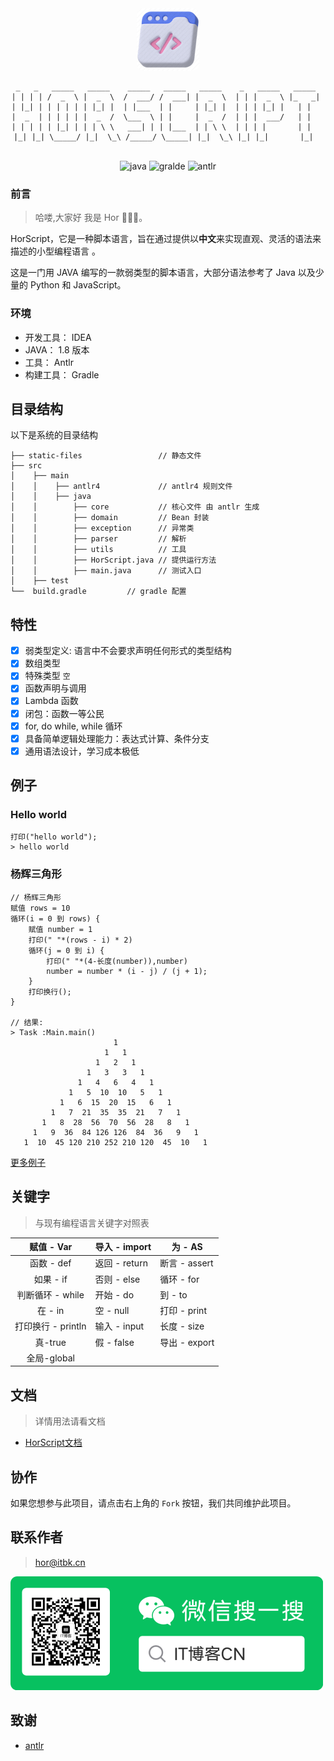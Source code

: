 <div align="center"> 
  <a href="#">
    <img style="border-radius: 10px;width:100px" alt="Logo" src="./static-files/logo.png">
  </a>

```
 _   _   _____   _____    _____   _____   _____    _   _____   _____  
| | | | /  _  \ |  _  \  /  ___/ /  ___| |  _  \  | | |  _  \ |_   _| 
| |_| | | | | | | |_| |  | |___  | |     | |_| |  | | | |_| |   | |   
|  _  | | | | | |  _  /  \___  \ | |     |  _  /  | | |  ___/   | |   
| | | | | |_| | | | \ \   ___| | | |___  | | \ \  | | | |       | |   
|_| |_| \_____/ |_|  \_\ /_____/ \_____| |_|  \_\ |_| |_|       |_|  
 　　　　
```

<p>
    <img src="https://img.shields.io/badge/-Java-D08031?logo=JAVA&logoColor=white" alt="java" />
    <img src="https://img.shields.io/badge/-gralde-green"  alt="gralde"/>
    <img src="https://img.shields.io/badge/-antlr-red?logo=antlr&logoColor=white"  alt="antlr"/>
</p>
</div>

### 前言

> 哈喽,大家好 我是 Hor 👨🏻‍💻。


HorScript，它是一种脚本语言，旨在通过提供以**中文**来实现直观、灵活的语法来描述的小型编程语言 。

这是一门用 JAVA 编写的一款弱类型的脚本语言，大部分语法参考了 Java 以及少量的 Python 和 JavaScript。

### 环境

- 开发工具： IDEA
- JAVA： 1.8 版本
- 工具： Antlr
- 构建工具： Gradle

## 目录结构

以下是系统的目录结构

```
├── static-files                 // 静态文件
├── src
│    ├── main                    
│    │    ├── antlr4             // antlr4 规则文件
│    │    ├── java               
│    │        ├── core           // 核心文件 由 antlr 生成
│    │        ├── domain         // Bean 封装
│    │        ├── exception      // 异常类
│    │        ├── parser         // 解析
│    │        ├── utils          // 工具
│    │        ├── HorScript.java // 提供运行方法
│    │        ├── main.java      // 测试入口
│    ├── test             
└──  build.gradle         // gradle 配置
```

## 特性

- [x] 弱类型定义: 语言中不会要求声明任何形式的类型结构
- [x] 数组类型
- [x] 特殊类型 `空`
- [x] 函数声明与调用
- [x] Lambda 函数
- [x] 闭包：函数一等公民
- [x] for, do while, while 循环
- [x] 具备简单逻辑处理能力：表达式计算、条件分支
- [x] 通用语法设计，学习成本极低

## 例子

### Hello world

```
打印("hello world");
> hello world
```


### 杨辉三角形
```
// 杨辉三角形
赋值 rows = 10
循环(i = 0 到 rows) {
    赋值 number = 1
    打印(" "*(rows - i) * 2)
    循环(j = 0 到 i) {
        打印(" "*(4-长度(number)),number)
        number = number * (i - j) / (j + 1);
    }
    打印换行();
}

// 结果:
> Task :Main.main()
                       1
                     1   1
                   1   2   1
                 1   3   3   1
               1   4   6   4   1
             1   5  10  10   5   1
           1   6  15  20  15   6   1
         1   7  21  35  35  21   7   1
       1   8  28  56  70  56  28   8   1
     1   9  36  84 126 126  84  36   9   1
   1  10  45 120 210 252 210 120  45  10   1
```

> 
[更多例子](https://github.com/Hor-CN/HorScript/tree/main/src/main/resources)

## 关键字
> 与现有编程语言关键字对照表

|    赋值 - Var    | 导入 - import | 为 - AS      |
|:--------------:|-------------|-------------|
|    函数 - def    | 返回 - return | 断言 - assert |
|    如果 - if     | 否则 - else   | 循环 - for    |
|  判断循环 - while  | 开始 - do     | 到 - to      |
|     在 - in     | 空 - null    | 打印 - print  |
| 打印换行 - println | 输入 - input  | 长度 - size   |
|     真-true     | 假 - false   | 导出 - export |
|   全局-global    |||


## 文档

> 详情用法请看文档

- [HorScript文档](https://github.com/Hor-CN/HorScript/wiki)


## 协作
如果您想参与此项目，请点击右上角的 `Fork` 按钮，我们共同维护此项目。

## 联系作者

> hor@itbk.cn

![公众号](static-files/gzh.png)

## 致谢

- [antlr](https://github.com/antlr/antlr4)

